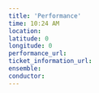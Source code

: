 ```yaml
---
title: 'Performance'
time: 10:24 AM
location: 
latitude: 0
longitude: 0
performance_url: 
ticket_information_url: 
ensemble: 
conductor: 
---
```


